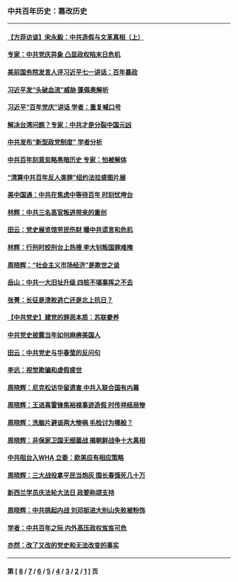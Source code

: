 ### 中共百年历史：篡改历史
---
#### [【方菲访谈】宋永毅：中共造假与文革真相（上）](../../pages/nf1176115/n13200760.md?09080430) 
#### [专家：中共党庆异象 凸显政权陷末日危机](../../pages/nf1176115/n13067084.md?09080430) 
#### [美前国务院发言人评习近平七一讲话：百年暴政](../../pages/nf1176115/n13066986.md?09080430) 
#### [习近平发“头破血流”威胁 蓬佩奥解析](../../pages/nf1176115/n13063604.md?09080430) 
#### [习近平“百年党庆”讲话 学者：重复喊口号](../../pages/nf1176115/n13061411.md?09080430) 
#### [解决台湾问题？专家：中共才是分裂中国元凶](../../pages/nf1176115/n13060811.md?09080430) 
#### [中共发布“新型政党制度” 学者分析](../../pages/nf1176115/n13056354.md?09080430) 
#### [中共百年刻意忽略黑暗历史 专家：怕被解体](../../pages/nf1176115/n13056056.md?09080430) 
#### [“清算中共百年反人类罪”纽约法拉盛图片展](../../pages/nf1176115/n13052220.md?09080430) 
#### [美中国通：中共在焦虑中等待百年 时刻忧垮台](../../pages/nf1176115/n13048820.md?09080430) 
#### [林辉：中共三名高官叛逃带来的重创](../../pages/nf1176115/n13035206.md?09080430) 
#### [田云：党史展览馆劳民伤财 曝中共谎言和危机](../../pages/nf1176115/n13033900.md?09080430) 
#### [林辉：行刑时绞刑台上热搜 李大钊叛国罪难掩](../../pages/nf1176115/n13031965.md?09080430) 
#### [周晓辉：“社会主义市场经济”是欺世之谈](../../pages/nf1176115/n13024090.md?09080430) 
#### [岳山：中共一大旧址升级 四桩不堪事挥之不去](../../pages/nf1176115/n13021697.md?09080430) 
#### [张菁：长征是溃败逃亡还是北上抗日？](../../pages/nf1176115/n13020585.md?09080430) 
#### [【中共党史】建党的罪恶本质：苏联豢养](../../pages/nf1176115/n13011888.md?09080430) 
#### [中共党史披露当年如何麻痹美国人](../../pages/nf1176115/n12966400.md?09080430) 
#### [田云：中共党史与华春莹的反问句](../../pages/nf1176115/n12765178.md?09080430) 
#### [李远：视觉欺骗和虚假盛世](../../pages/nf1176115/n12993376.md?09080430) 
#### [周晓辉：尼克松访华留遗害 中共入联合国有内幕](../../pages/nf1176115/n12991422.md?09080430) 
#### [周晓辉：王进喜雷锋焦裕禄事迹造假 时传祥结局惨](../../pages/nf1176115/n12985497.md?09080430) 
#### [周晓辉：洗脑片避谈两大惨祸 毛检讨为哪般？](../../pages/nf1176115/n12971285.md?09080430) 
#### [周晓辉：非保家卫国无细菌战 揭朝鲜战争十大真相](../../pages/nf1176115/n12954161.md?09080430) 
#### [中共阻台入WHA 立委：欧美应有相应策略](../../pages/nf1176115/n12939343.md?09080430) 
#### [周晓辉：三大战役拿平民当炮灰 围长春饿死几十万](../../pages/nf1176115/n12934921.md?09080430) 
#### [新西兰学员庆法轮大法日 政要称颂支持](../../pages/nf1176115/n12932715.md?09080430) 
#### [周晓辉：中共挑起内战 刘邓挺进大别山失败被粉饰](../../pages/nf1176115/n12929004.md?09080430) 
#### [学者：中共百年之际 内外高压政权岌岌可危](../../pages/nf1176115/n12925426.md?09080430) 
#### [亦然：改了又改的党史和无法改变的事实](../../pages/nf1176115/n12919443.md?09080430) 

---
#### 第 [ [8](./8.md?09080430) / [7](./7.md?09080430) / [6](./6.md?09080430) / [5](./5.md?09080430) / [4](./4.md?09080430) / [3](./3.md?09080430) / [2](./2.md?09080430) / [1](./1.md?09080430) ] 页
